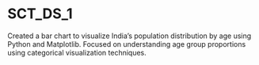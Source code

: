 # SCT_DS_1
Created a bar chart to visualize India’s population distribution by age using Python and Matplotlib.
Focused on understanding age group proportions using categorical visualization techniques.
